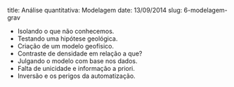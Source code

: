 title: Análise quantitativa: Modelagem
date: 13/09/2014
slug: 6-modelagem-grav

* Isolando o que não conhecemos.
* Testando uma hipótese geológica.
* Criação de um modelo geofísico.
* Contraste de densidade em relação a que?
* Julgando o modelo com base nos dados.
* Falta de unicidade e informação a priori.
* Inversão e os perigos da automatização.
